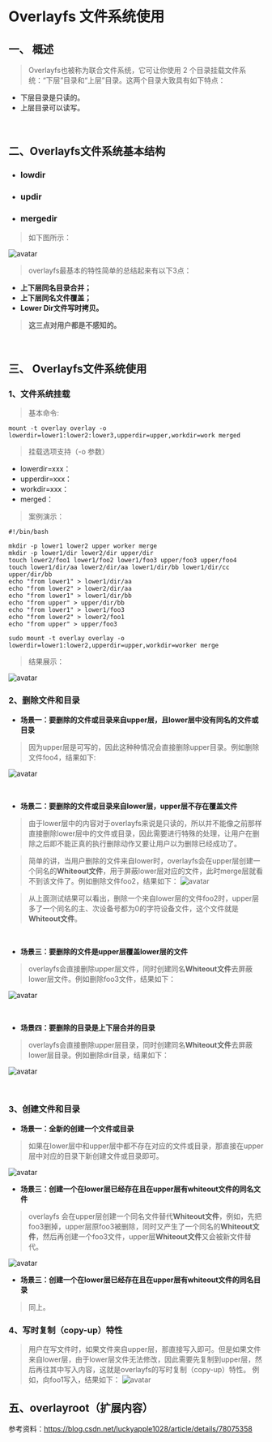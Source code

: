 
# Overlayfs 文件系统使用

## 一、 概述
 
> Overlayfs也被称为联合文件系统，它可让你使用 2 个目录挂载文件系统：“下层”目录和“上层”目录。这两个目录大致具有如下特点：
* 下层目录是只读的。
* 上层目录可以读写。

&nbsp;

## 二、Overlayfs文件系统基本结构

* ### lowdir
* ### updir
* ### mergedir

> 如下图所示：

![avatar](./overlayfs-1.png)

> overlayfs最基本的特性简单的总结起来有以下3点：
* **上下层同名目录合并；**
* **上下层同名文件覆盖；**
* **Lower Dir文件写时拷贝。**

> **这三点对用户都是不感知的。**

&nbsp;

##  三、 Overlayfs文件系统使用
### 1、文件系统挂载
> 基本命令:
```
mount -t overlay overlay -o lowerdir=lower1:lower2:lower3,upperdir=upper,workdir=work merged
```
> 挂载选项支持（-o 参数）
* lowerdir=xxx：
* upperdir=xxx：
* workdir=xxx：
* merged：

> 案例演示：
```
#!/bin/bash

mkdir -p lower1 lower2 upper worker merge
mkdir -p lower1/dir lower2/dir upper/dir
touch lower2/foo1 lower1/foo2 lower1/foo3 upper/foo3 upper/foo4
touch lower1/dir/aa lower2/dir/aa lower1/dir/bb lower1/dir/cc upper/dir/bb
echo "from lower1" > lower1/dir/aa
echo "from lower2" > lower2/dir/aa
echo "from lower1" > lower1/dir/bb
echo "from upper" > upper/dir/bb
echo "from lower1" > lower1/foo3
echo "from lower2" > lower2/foo1
echo "from upper" > upper/foo3

sudo mount -t overlay overlay -o lowerdir=lower1:lower2,upperdir=upper,workdir=worker merge

```

> 结果展示：

![avatar](./overlayfs-2.png)



### 2、删除文件和目录
* **场景一：要删除的文件或目录来自upper层，且lower层中没有同名的文件或目录**
> 因为upper层是可写的，因此这种种情况会直接删除upper目录。例如删除文件foo4，结果如下:

![avatar](./example-1.png)

&nbsp;

* **场景二：要删除的文件或目录来自lower层，upper层不存在覆盖文件**
> 由于lower层中的内容对于overlayfs来说是只读的，所以并不能像之前那样直接删除lower层中的文件或目录，因此需要进行特殊的处理，让用户在删除之后即不能正真的执行删除动作又要让用户以为删除已经成功了。

> 简单的讲，当用户删除的文件来自lower时，overlayfs会在upper层创建一个同名的**Whiteout文件**，用于屏蔽lower层对应的文件，此时merge层就看不到该文件了。例如删除文件foo2，结果如下：
![avatar](./example-2.png)

> 从上面测试结果可以看出，删除一个来自lower层的文件foo2时，upper层多了一个同名的主、次设备号都为0的字符设备文件，这个文件就是**Whiteout文件**。

&nbsp;

* **场景三：要删除的文件是upper层覆盖lower层的文件**
>  overlayfs会直接删除upper层文件，同时创建同名**Whiteout文件**去屏蔽lower层文件。例如删除foo3文件，结果如下：

![avatar](./example-3.png)


&nbsp;

* **场景四：要删除的目录是上下层合并的目录**
> overlayfs会直接删除upper层目录，同时创建同名**Whiteout文件**去屏蔽lower层目录。例如删除dir目录，结果如下：

![avatar](./example-4.png)

&nbsp;

### 3、创建文件和目录
* **场景一：全新的创建一个文件或目录**
> 如果在lower层中和upper层中都不存在对应的文件或目录，那直接在upper层中对应的目录下新创建文件或目录即可。

![avatar](./example-5.png)

* **场景三：创建一个在lower层已经存在且在upper层有whiteout文件的同名文件**
> overlayfs 会在upper层创建一个同名文件替代**Whiteout文件**，例如，先把foo3删掉，upper层原foo3被删除，同时又产生了一个同名的**Whiteout文件**，然后再创建一个foo3文件，upper层**Whiteout文件**又会被新文件替代。

![avatar](./example-6.png)

* **场景三：创建一个在lower层已经存在且在upper层有whiteout文件的同名目录**
> 同上。

### 4、写时复制（copy-up）特性
> 用户在写文件时，如果文件来自upper层，那直接写入即可。但是如果文件来自lower层，由于lower层文件无法修改，因此需要先复制到upper层，然后再往其中写入内容，这就是overlayfs的写时复制（copy-up）特性。
> 例如，向foo1写入，结果如下：
![avatar](./example-7.png)


## 五、overlayroot（扩展内容）


参考资料：https://blog.csdn.net/luckyapple1028/article/details/78075358



 